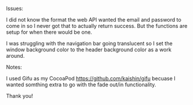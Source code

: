 Issues:

I did not know the format the web API wanted the email and password to come in so I never got that to actually return success. But the functions are setup for when there would be one.

I was struggling with the navigation bar going translucent so I set the window background color to the header background color as a work around.

Notes:

I used Gifu as my CocoaPod https://github.com/kaishin/gifu becuase I wanted somthing extra to go with the fade out/in functionality.


Thank you!
